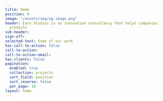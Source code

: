 ```yaml
---
title: Home
position: 0
image: "/assets/img/og-image.png"
header: Earn Studios is an innovation consultancy that helps companies create share-worthy
  products
sub-header: 
sign-off: 
selected-text: Some of our work
has-call-to-action: false
call-to-action: 
call-to-action-email: 
has-clients: false
pagination:
  enabled: true
  collection: projects
  sort_field: position
  sort_reverse: false
  per_page: 10
layout: home
---
```


